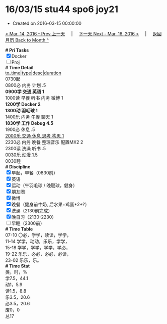 # 16/03/15 stu44 spo6 joy21

- Created on 2016-03-15 00:00:00

[< Mar. 14, 2016 - Prev 上一天](_archived/lifelogs/2016/03/d14.md) &nbsp; &nbsp; | &nbsp; &nbsp; [下一天 Next - Mar. 16, 2016 >](_archived/lifelogs/2016/03/d16.md) &nbsp; &nbsp; |  &nbsp; &nbsp; [返回月历 Back to Month ^](_archived/lifelogs/2016/03/index.md)
<br/><div><b># Pri Tasks</b></div><div><input checked="true" type="checkbox"/>Docker</div><div><input type="checkbox"/>Proj</div><div><b># Time Detail</b></div><div><u>to_time|type|desc|duration</u></div><div>0730起</div><div>0800必 内务 计划 .5</div><div><b>0900学 交通 英语 1</b></div><div>1000读 早餐 听书 内务 微博 1</div><div><b>1200学 Docker 2</b></div><div><b>1300动 羽毛球 1</b></div><div><u>1400乐 内务 午餐 聊天 1</u></div><div><b>1830学 工作 Debug 4.5</b></div><div>1900必 休息 .5</div><div><u>2000乐 交通 休息 思考 构思 1</u></div><div>2230必 内务 晚餐 整理音乐 配置MX2 2</div><div>2300读 洗澡 听书 .5</div><div><u>0030乐 动漫 1.5</u></div><div>0030睡</div><div><b># Discipline</b></div><div><input checked="true" type="checkbox"/>早起，早餐（0830前）</div><div><input checked="true" type="checkbox"/>英语</div><div><input checked="true" type="checkbox"/>运动（午羽毛球 / 晚毽球，健身）</div><div><input checked="true" type="checkbox"/>朋友圈</div><div><input checked="true" type="checkbox"/>微博</div><div><input checked="true" type="checkbox"/>晚餐（健身前牛奶, 后水果+鸡蛋*2+?）</div><div><input checked="true" type="checkbox"/>洗澡（2130前完成）</div><div><input checked="true" type="checkbox"/>晚自习（2130-2230）</div><div><input type="checkbox"/>早睡（2300前）</div><div><b># Time Table</b></div><div>07-10 〇必，学学，读读，学学，</div><div>11-14 学学，动动，乐乐，学学，</div><div>15-18 学学，学学，学学，学必，</div><div>19-22 乐乐，必必，必必，必读，</div><div>23-02 乐乐，乐。</div><div><b># Time Stat</b></div><div>类，时，%</div><div>学7.5，44.1</div><div>动1，5.9</div><div>读1.5，8.8</div><div>乐3.5，20.6</div><div>必3.5，20.6</div><div>废0，0</div><div>总17</div>
